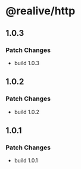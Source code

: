 # @realive/http

## 1.0.3

### Patch Changes

- build 1.0.3

## 1.0.2

### Patch Changes

- build 1.0.2

## 1.0.1

### Patch Changes

- build 1.0.1
